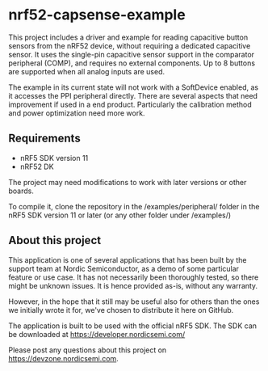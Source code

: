 nrf52-capsense-example
======================

This project includes a driver and example for reading capacitive
button sensors from the nRF52 device, without requiring a dedicated
capacitive sensor. It uses the single-pin capacitive sensor support in
the comparator peripheral (COMP), and requires no external
components. Up to 8 buttons are supported when all analog inputs are
used.
 
The example in its current state will not work with a SoftDevice
enabled, as it accesses the PPI peripheral directly. There are several
aspects that need improvement if used in a end product. Particularly
the calibration method and power optimization need more work.

Requirements
------------

- nRF5 SDK version 11
- nRF52 DK

The project may need modifications to work with later versions or
other boards.

To compile it, clone the repository in the /examples/peripheral/
folder in the nRF5 SDK version 11 or later (or any other folder under
/examples/)

About this project
------------------

This application is one of several applications that has been built by
the support team at Nordic Semiconductor, as a demo of some particular
feature or use case. It has not necessarily been thoroughly tested, so
there might be unknown issues. It is hence provided as-is, without any
warranty.

However, in the hope that it still may be useful also for others than
the ones we initially wrote it for, we've chosen to distribute it here
on GitHub.

The application is built to be used with the official nRF5 SDK. The
SDK can be downloaded at https://developer.nordicsemi.com/

Please post any questions about this project on
https://devzone.nordicsemi.com.
